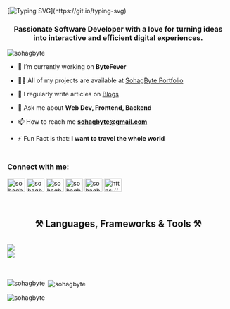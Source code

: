 

[![Typing SVG](https://readme-typing-svg.herokuapp.com?font=Fira+Code&weight=600&size=28&pause=1000&color=030C10&center=true&random=false&width=500&lines=Hi+%F0%9F%91%8B%2C+I'm+Sohag+Hossain!)](https://git.io/typing-svg)

<h3 align="center">Passionate Software Developer with a love for turning ideas into interactive and efficient digital experiences.</h3>

<p align="left"> <img src="https://komarev.com/ghpvc/?username=sohagbyte&label=Profile%20views&color=0e75b6&style=flat" alt="sohagbyte" /> </p>

- 🔭 I’m currently working on **ByteFever**

- 👨‍💻 All of my projects are available at [SohagByte Portfolio](https://sohagbyte.github.io/portfolio)

- 📝 I regularly write articles on [Blogs](https://sohagbyte.hashnode.dev)

- 💬 Ask me about **Web Dev, Frontend, Backend**

- 📫 How to reach me **sohagbyte@gmail.com**
- ⚡ Fun Fact is that:  **I want to travel the whole world**
<br><br>
<h3 align="left">Connect with me:</h3>
<p align="left">
<a href="https://twitter.com/sohagbyte" target="blank"><img align="center" src="https://raw.githubusercontent.com/rahuldkjain/github-profile-readme-generator/master/src/images/icons/Social/twitter.svg" alt="sohagbyte" height="30" width="40" /></a>
<a href="https://linkedin.com/in/sohagbyte" target="blank"><img align="center" src="https://raw.githubusercontent.com/rahuldkjain/github-profile-readme-generator/master/src/images/icons/Social/linked-in-alt.svg" alt="sohagbyte" height="30" width="40" /></a>
<a href="https://fb.com/sohagbyte" target="blank"><img align="center" src="https://raw.githubusercontent.com/rahuldkjain/github-profile-readme-generator/master/src/images/icons/Social/facebook.svg" alt="sohagbyte" height="30" width="40" /></a>
<a href="https://instagram.com/sohagbyte" target="blank"><img align="center" src="https://raw.githubusercontent.com/rahuldkjain/github-profile-readme-generator/master/src/images/icons/Social/instagram.svg" alt="sohagbyte" height="30" width="40" /></a>
<a href="https://www.youtube.com/c/sohagbyte" target="blank"><img align="center" src="https://raw.githubusercontent.com/rahuldkjain/github-profile-readme-generator/master/src/images/icons/Social/youtube.svg" alt="sohagbyte" height="30" width="40" /></a>
<a href="/https://sohagbyte.hashnode.dev/rss.xml" target="blank"><img align="center" src="https://raw.githubusercontent.com/rahuldkjain/github-profile-readme-generator/master/src/images/icons/Social/rss.svg" alt="https://sohagbyte.hashnode.dev/rss.xml" height="30" width="40" /></a>
</p><br>

<h2 align="center">⚒️ Languages, Frameworks & Tools ⚒️</h2>
<br/>
<div align="left">
    <img src="https://skillicons.dev/icons?i=html,css,sass,tailwindcss,mui,javascript,typescript,react,redux,next,nodejs" /><br>
    <img src="https://skillicons.dev/icons?i=jest,npm,notion,markdown,git,github,figma,vscode" /><br>
</div><br><br>

<p><img align="left" src="https://github-readme-stats.vercel.app/api/top-langs?username=sohagbyte&show_icons=true&locale=en&layout=compact" alt="sohagbyte" /></p>

<p>&nbsp;<img align="center" src="https://github-readme-stats.vercel.app/api?username=sohagbyte&show_icons=true&locale=en" alt="sohagbyte" /></p>

<p><img align="center" src="https://github-readme-streak-stats.herokuapp.com/?user=sohagbyte&" alt="sohagbyte" /></p><br>
